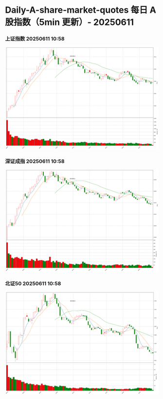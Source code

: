 
# Daily-A-share-market-quotes 每日 A 股指数（5min 更新）- 20250611

### 上证指数 20250611 10:58
![](./fig/2025/6/20250611-sh000001.png)

### 深证成指 20250611 10:58
![](./fig/2025/6/20250611-sz399001.png)

### 北证50 20250611 10:58
![](./fig/2025/6/20250611-bj899050.png)
